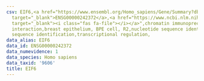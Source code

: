 ```yaml
---
csv: EIF6,<a href="https://www.ensembl.org/Homo_sapiens/Gene/Summary?db=core;g=ENSG00000242372"
  target="_blank">ENSG00000242372</a>,<a href="https://www.ncbi.nlm.nih.gov/pubmed/22863008"
  target="_blank"><i class="fas fa-file"></i></a>",chromatin immunoprecipitation assay,direct
  interaction,breast epithelium, BPE cell, R2,nucleotide sequence identification,nucleotide
  sequence identification,transcriptional regulation,
data_alias: EIF6
data_id: ENSG00000242372
data_numevidence: 1
data_species: Homo sapiens
data_taxid: '9606'
title: EIF6
---
```

